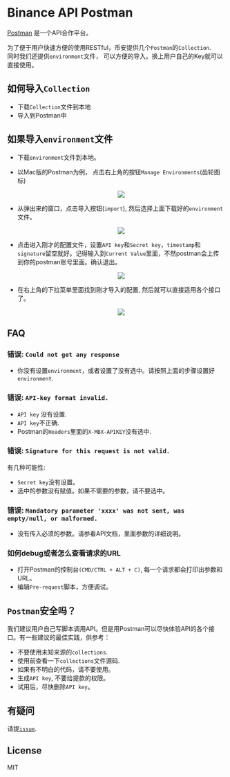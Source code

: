 # Binance API Postman

[Postman](https://getpostman.com) 是一个API合作平台。

为了便于用户快速方便的使用RESTful，币安提供几个`Postman`的`Collection`.<br/>
同时我们还提供`environment`文件， 可以方便的导入。换上用户自己的Key就可以直接使用。

## 如何导入`Collection`
- 下载`Collection`文件到本地
- 导入到Postman中

## 如果导入`environment`文件
- 下载`environment`文件到本地。
- 以Mac版的Postman为例， 点击右上角的按钮`Manage Environments`(齿轮图标)
    <p align="center"><img src="https://raw.githubusercontent.com/binance-exchange/binance-api-postman/assets/postman/1.png"/></p>
- 从弹出来的窗口，点击导入按钮(`import`), 然后选择上面下载好的`environment`文件。
   <p align="center"><img src="https://raw.githubusercontent.com/binance-exchange/binance-api-postman/assets/postman/2.png"/></p>
- 点击进入刚才的配置文件，设置`API key`和`Secret key`，`timestamp`和`signature`留空就好。记得输入到`Current Value`里面，不然postman会上传到你的postman账号里面。确认退出。
    <p align="center"><img src="https://raw.githubusercontent.com/binance-exchange/binance-api-postman/assets/postman/3.png"/></p>
    
- 在右上角的下拉菜单里面找到刚才导入的配置, 然后就可以直接适用各个接口了。
    <p align="center"><img src="https://raw.githubusercontent.com/binance-exchange/binance-api-postman/assets/postman/4.png"/></p>

## FAQ
### 错误: `Could not get any response`
- 你没有设置`environment`，或者设置了没有选中。请按照上面的步骤设置好`environment`.

### 错误: `API-key format invalid.`
- `API key` 没有设置.
- `API key`不正确.
- Postman的`Headers`里面的`X-MBX-APIKEY`没有选中.

### 错误: `Signature for this request is not valid.`
有几种可能性:
- `Secret key`没有设置。
- 选中的参数没有赋值。如果不需要的参数，请不要选中。

### 错误: `Mandatory parameter 'xxxx' was not sent, was empty/null, or malformed.`
- 没有传入必须的参数。请参看API文档，里面参数的详细说明。

### 如何debug或者怎么查看请求的URL
- 打开Postman的控制台`(CMD/CTRL + ALT + C)`, 每一个请求都会打印出参数和URL。
- 编辑`Pre-request`脚本，方便调试。

## `Postman`安全吗？
我们建议用户自己写脚本调用API。但是用Postman可以尽快体验API的各个接口。有一些建议的最佳实践，供参考：
- 不要使用未知来源的`collections`.
- 使用前查看一下`collections`文件源码.
- 如果有不明白的代码，请不要使用。
- 生成`API key`, 不要给提款的权限。
- 试用后，尽快删除`API key`。

## 有疑问
请提[`issue`](https://github.com/binance-exchange/binance-api-postman/issues).

## License
MIT
